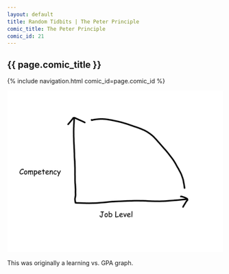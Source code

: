 ```yaml
---
layout: default
title: Random Tidbits | The Peter Principle
comic_title: The Peter Principle
comic_id: 21
---
```


## {{ page.comic_title }}

{% include navigation.html comic_id=page.comic_id %}

![](/assets/images/21.png)

This was originally a learning vs. GPA graph.
